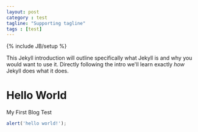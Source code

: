 ```yaml
---
layout: post
category : test
tagline: "Supporting tagline"
tags : [test]
---
```

{% include JB/setup %}

This Jekyll introduction will outline specifically  what Jekyll is and why you would want to use it.
Directly following the intro we'll learn exactly _how_ Jekyll does what it does.

# Hello World

My First Blog Test

```js
alert('hello world!');
```